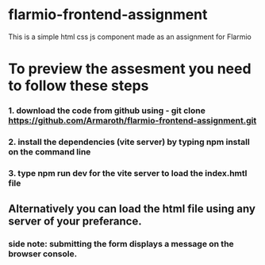 # flarmio-frontend-assignment

This is a simple html css js component made as an assignment for Flarmio

# To preview the assesment you need to follow these steps

### 1. download the code from github using - git clone https://github.com/Armaroth/flarmio-frontend-assignment.git

### 2. install the dependencies (vite server) by typing npm install on the command line

### 3. type npm run dev for the vite server to load the index.hmtl file

## Alternatively you can load the html file using any server of your preferance. 
### side note: submitting the form displays a message on the browser console.
